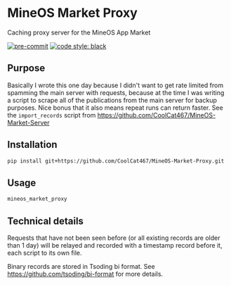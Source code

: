 # MineOS Market Proxy
Caching proxy server for the MineOS App Market

<!-- BADGIE TIME -->

[![pre-commit](https://img.shields.io/badge/pre--commit-enabled-brightgreen?logo=pre-commit)](https://github.com/pre-commit/pre-commit)
[![code style: black](https://img.shields.io/badge/code_style-black-000000.svg)](https://github.com/psf/black)

<!-- END BADGIE TIME -->

## Purpose
Basically I wrote this one day because I didn't want to get rate limited
from spamming the main server with requests, because at the time I was
writing a script to scrape all of the publications from the main server
for backup purposes. Nice bonus that it also means repeat runs can
return faster. See the `import_records` script from
https://github.com/CoolCat467/MineOS-Market-Server

## Installation
```bash
pip install git+https://github.com/CoolCat467/MineOS-Market-Proxy.git
```

## Usage
```bash
mineos_market_proxy
```

## Technical details
Requests that have not been seen before (or all existing records are
older than 1 day) will be relayed and recorded with a timestamp record
before it, each script to its own file.

Binary records are stored in Tsoding bi format.
See https://github.com/tsoding/bi-format for more details.
